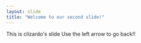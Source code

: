 ```yaml
---
layout: slide
title: "Welcome to our second slide!"
---
```

This is clizardo's slide
Use the left arrow to go back!!